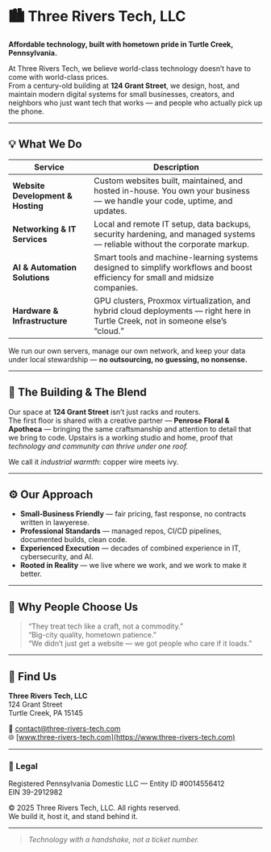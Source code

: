 # 🏙️ Three Rivers Tech, LLC

**Affordable technology, built with hometown pride in Turtle Creek, Pennsylvania.**

At Three Rivers Tech, we believe world-class technology doesn’t have to come with world-class prices.  
From a century-old building at **124 Grant Street**, we design, host, and maintain modern digital systems for small businesses, creators, and neighbors who just want tech that works — and people who actually pick up the phone.

---

## 💡 What We Do

| Service | Description |
|----------|-------------|
| **Website Development & Hosting** | Custom websites built, maintained, and hosted in-house. You own your business — we handle your code, uptime, and updates. |
| **Networking & IT Services** | Local and remote IT setup, data backups, security hardening, and managed systems — reliable without the corporate markup. |
| **AI & Automation Solutions** | Smart tools and machine-learning systems designed to simplify workflows and boost efficiency for small and midsize companies. |
| **Hardware & Infrastructure** | GPU clusters, Proxmox virtualization, and hybrid cloud deployments — right here in Turtle Creek, not in someone else’s “cloud.” |

We run our own servers, manage our own network, and keep your data under local stewardship — **no outsourcing, no guessing, no nonsense.**

---

## 🌼 The Building & The Blend

Our space at **124 Grant Street** isn’t just racks and routers.  
The first floor is shared with a creative partner — **Penrose Floral & Apotheca** — bringing the same craftsmanship and attention to detail that we bring to code. Upstairs is a working studio and home, proof that *technology and community can thrive under one roof.*

We call it *industrial warmth*: copper wire meets ivy.

---

## ⚙️ Our Approach

- **Small-Business Friendly** — fair pricing, fast response, no contracts written in lawyerese.  
- **Professional Standards** — managed repos, CI/CD pipelines, documented builds, clean code.  
- **Experienced Execution** — decades of combined experience in IT, cybersecurity, and AI.  
- **Rooted in Reality** — we live where we work, and we work to make it better.  

---

## 💬 Why People Choose Us

> “They treat tech like a craft, not a commodity.”  
> “Big-city quality, hometown patience.”  
> “We didn’t just get a website — we got people who care if it loads.”

---

## 📍 Find Us

**Three Rivers Tech, LLC**  
124 Grant Street  
Turtle Creek, PA 15145  

📧 contact@three-rivers-tech.com  
🌐 [www.three-rivers-tech.com](https://www.three-rivers-tech.com)  

---

### 🧩 Legal

Registered Pennsylvania Domestic LLC — Entity ID #0014556412  
EIN 39-2912982  

© 2025 Three Rivers Tech, LLC. All rights reserved.  
We build it, host it, and stand behind it.

---

> *Technology with a handshake, not a ticket number.*
